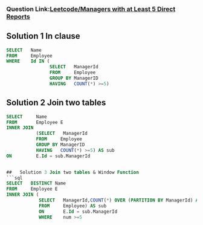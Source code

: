 ###  Question Link:[Leetcode/Managers with at Least 5 Direct Reports](https://leetcode.com/problems/managers-with-at-least-5-direct-reports/)


##   Solution 1 In clause
```sql
SELECT   Name
FROM     Employee
WHERE    Id IN (
                SELECT   ManagerId
                FROM     Employee
                GROUP BY ManagerID
                HAVING   COUNT(*) >=5)
```

##   Solution 2 Join two tables
```sql
SELECT     Name
FROM       Employee E
INNER JOIN
           (SELECT   ManagerId
           FROM     Employee
           GROUP BY ManagerID
           HAVING   COUNT(*) >=5) AS sub
ON         E.Id = sub.ManagerId


##   Solution 3 Join two tables & Window Function
```sql
SELECT   DISTINCT Name
FROM     Employee E
INNER JOIN (
            SELECT   ManagerId,COUNT(*) OVER (PARTITION BY ManagerId) AS num
            FROM     Employee) AS sub
            ON       E.Id = sub.ManagerId
            WHERE    num >=5
```
